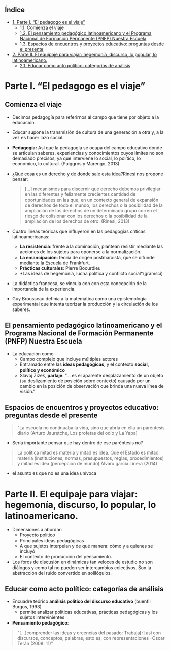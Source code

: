 <div id="table-of-contents">
<h2>&Iacute;ndice</h2>
<div id="text-table-of-contents">
<ul>
<li><a href="#sec-1">1. Parte I. “El pedagogo es el viaje”</a>
<ul>
<li><a href="#sec-1-1">1.1. Comienza el viaje</a></li>
<li><a href="#sec-1-2">1.2. El pensamiento pedagógico latinoamericano y el Programa Nacional de Formación Permanente (PNFP) Nuestra Escuela</a></li>
<li><a href="#sec-1-3">1.3. Espacios de encuentros y proyectos educativo: preguntas desde el presente</a></li>
</ul>
</li>
<li><a href="#sec-2">2. Parte II. El equipaje para viajar: hegemonía, discurso, lo popular, lo latinoamericano.</a>
<ul>
<li><a href="#sec-2-1">2.1. Educar como acto político: categorías de análisis</a></li>
</ul>
</li>
</ul>
</div>
</div>


# Parte I. “El pedagogo es el viaje”<a id="sec-1"></a>

## Comienza el viaje<a id="sec-1-1"></a>

-   Decimos pedagogía para referirnos al campo que tiene por objeto a la educación.
-   Educar supone la transmisión de cultura de una generación a otra y, a la vez es hacer lazo social.
-   **Pedagogía:** Así que la pedagogía se ocupa del campo educativo donde se articulan saberes, experiencias y conocimientos cuyos límites no son demasiado precisos, ya que interviene lo social, lo político, lo económico, lo cultural. (Puiggrós y Marengo, 2013)
-   ¿Qué cosa es un derecho y de donde sale esta idea?Rinesi nos propone pensar:
    
    > [&#x2026;] mecanismos para discernir qué derecho debemos privilegiar en las diferentes y felizmente crecientes cantidad de oportunidades en las que, en un contexto general de expansión de derechos de todo el mundo, los derechos o la posibilidad de la ampliación de los derechos de un determinado grupo corren el riesgo de colisionar con los derechos o la posibilidad de la ampliación de los derechos de otro. (Rinesi, 2013)
-   Cuatro líneas teóricas que influyeron en las pedagogías críticas latinoamericanas:
    -   **La resistencia**: frente a la dominación, plantean resistir mediante las acciones de los sujetos para oponerse a la normalización.
    -   **La emancipación**: teoría de origen postmarxista, que se difunde mediante la Escuela de Frankfurt.
    -   **Prácticas culturales**: Pierre Boourdieu
    -   \*Las ideas de hegemonía, lucha política y conflicto social\*(gramsci)
-   La didáctica francesa, se vincula con con esta concepción de la importancia de la experiencia.
-   Guy Brousseau definía a la matemática como una epistemología experimental que intenta teorizar la producción y la circulación de los saberes.

## El pensamiento pedagógico latinoamericano y el Programa Nacional de Formación Permanente (PNFP) Nuestra Escuela<a id="sec-1-2"></a>

-   La educación como
    -   Campo complejo que incluye múltiples actores
    -   Entramado entre las **ideas pedagógicas**, y el contexto **social, político y económico**
    -   Slavoj Zizek, **parlaje**: "&#x2026; es el aparente desplazamiento de un objeto (su deslizamiento de posición sobre contexto) causado por un cambio en la posición de observación que brinda una nueva línea de visión."

## Espacios de encuentros y proyectos educativo: preguntas desde el presente<a id="sec-1-3"></a>

> "La escuela no continuaba la vida, sino que abría en ella un paréntesis diario (Arturo Jauretche, Los profetas del odio y La Yapa)

-   Sería importante pensar que hay dentro de ese paréntesis no?

> La política mitad es materia y mitad es idea. Que el Estado es mitad materia (instituciones, normas, presupuestos, reglas, procedimientos) y mitad es idea (percepción de mundo)
> Álvaro garcía Linera (2014)

-   el asunto es que no es una idea unívoca

# Parte II. El equipaje para viajar: hegemonía, discurso, lo popular, lo latinoamericano.<a id="sec-2"></a>

-   Dimensiones a abordar:
    -   Proyecto político
    -   Principales ideas pedagógicas
    -   A que sujetos interpelan y de qué manera: cómo y a quienes se incluyó
    -   El contexto de producción del pensamiento.
-   Los foros de discusión en dinámicas tan veloces de estudio no son diálogos y como tal no pueden ser intercambios colectivos. Son la abstracción del ruido convertido en solilóquios.

## Educar como acto político: categorías de análisis<a id="sec-2-1"></a>

-   Encuadre teórico **análisis político del discurso educativo** (buenfil Burgos, 1993)
    -   permite analizar políticas educativas, prácticas pedagógicas y los sujetos intervinientes
-   **Pensamiento pedagógico**:

> "[&#x2026;]comprender las ideas y creencias del pasado: Trabaja[r] así con discursos, conceptos, palabras, esto es, con representaciones &#x2013;Oscar Terán (2008: 11)"
